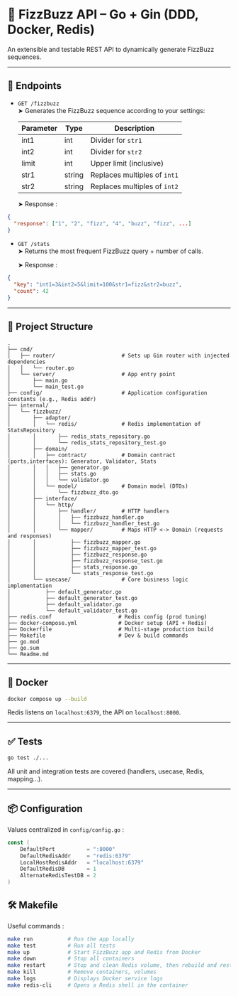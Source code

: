 # 🧠 FizzBuzz API – Go + Gin (DDD, Docker, Redis)

An extensible and testable REST API to dynamically generate FizzBuzz sequences.

---

## 🚀 Endpoints

- `GET /fizzbuzz`  
  ➤ Generates the FizzBuzz sequence according to your settings:

  | Parameter | Type   | Description                         |
  |-----------|--------|-------------------------------------|
  | int1      | int    | Divider for `str1`                |
  | int2      | int    | Divider for `str2`                |
  | limit     | int    | Upper limit (inclusive)         |
  | str1      | string | Replaces multiples of `int1`    |
  | str2      | string | Replaces multiples of `int2`    |

  
  ➤ Response :
```json
{
  "response": ["1", "2", "fizz", "4", "buzz", "fizz", ...]
}
```

- `GET /stats`  
  ➤ Returns the most frequent FizzBuzz query + number of calls.
  
  ➤ Response :
```json
{
  "key": "int1=3&int2=5&limit=100&str1=fizz&str2=buzz",
  "count": 42
}
```
---
## 📁 Project Structure

```
.
├── cmd/
│   ├── router/                     # Sets up Gin router with injected dependencies
│   │   └── router.go
│   └── server/                     # App entry point
│       ├── main.go
│       └── main_test.go
├── config/                         # Application configuration constants (e.g., Redis addr)
├── internal/
│   └── fizzbuzz/
│       ├── adapter/
│       │   └── redis/              # Redis implementation of StatsRepository
│       │       ├── redis_stats_repository.go
│       │       └── redis_stats_repository_test.go
│       ├── domain/
│       │   ├── contract/           # Domain contract (ports,interfaces): Generator, Validator, Stats
│       │   │   ├── generator.go
│       │   │   ├── stats.go
│       │   │   └── validator.go
│       │   └── model/              # Domain model (DTOs)
│       │       └── fizzbuzz_dto.go
│       ├── interface/
│       │   └── http/
│       │       ├── handler/        # HTTP handlers
│       │       │   ├── fizzbuzz_handler.go
│       │       │   └── fizzbuzz_handler_test.go
│       │       └── mapper/         # Maps HTTP <-> Domain (requests and responses)
│       │           ├── fizzbuzz_mapper.go
│       │           ├── fizzbuzz_mapper_test.go
│       │           ├── fizzbuzz_response.go
│       │           ├── fizzbuzz_response_test.go
│       │           ├── stats_response.go
│       │           └── stats_response_test.go
│       └── usecase/                # Core business logic implementation
│           ├── default_generator.go
│           ├── default_generator_test.go
│           ├── default_validator.go
│           └── default_validator_test.go
├── redis.conf                     # Redis config (prod tuning)
├── docker-compose.yml             # Docker setup (API + Redis)
├── Dockerfile                     # Multi-stage production build
├── Makefile                       # Dev & build commands
├── go.mod
├── go.sum
└── Readme.md
```
---

## 🐳 Docker

```bash
docker compose up --build
```

Redis listens on `localhost:6379`, the API on `localhost:8000`.

---

## ✅ Tests

```bash
go test ./...
```

All unit and integration tests are covered (handlers, usecase, Redis, mapping...).

---

## 📦 Configuration

Values ​​centralized in `config/config.go` :
```go
const (
	DefaultPort          = ":8000"
	DefaultRedisAddr     = "redis:6379"
	LocalHostRedisAddr   = "localhost:6379"
	DefaultRedisDB       = 1
	AlternateRedisTestDB = 2
)

```

## 🛠️ Makefile

Useful commands :

```bash
make run           # Run the app locally
make test          # Run all tests
make up            # Start FizzBuzz app and Redis from Docker
make down          # Stop all containers
make restart       # Stop and clean Redis volume, then rebuild and restart
make kill          # Remove containers, volumes
make logs          # Displays Docker service logs
make redis-cli     # Opens a Redis shell in the container
```